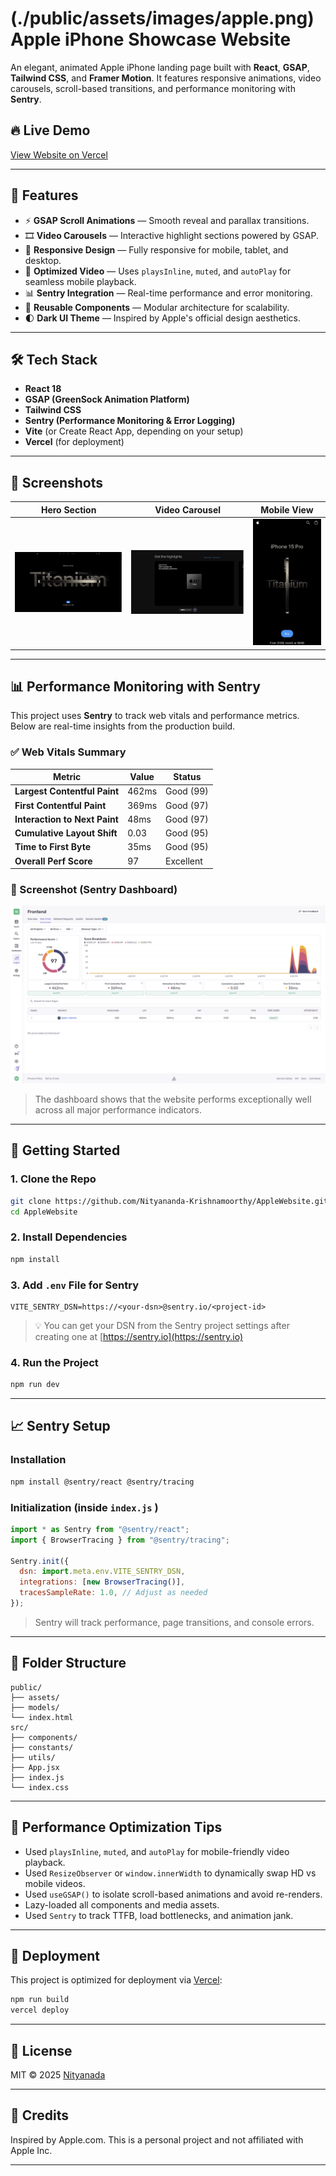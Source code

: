 # (./public/assets/images/apple.png) Apple iPhone Showcase Website

An elegant, animated Apple iPhone landing page built with **React**, **GSAP**, **Tailwind CSS**, and **Framer Motion**. It features responsive animations, video carousels, scroll-based transitions, and performance monitoring with **Sentry**.

## 🔥 Live Demo
[View Website on Vercel](https://apple-website-tan-mu.vercel.app/)

---

## 🚀 Features

- ⚡ **GSAP Scroll Animations** — Smooth reveal and parallax transitions.
- 🎞️ **Video Carousels** — Interactive highlight sections powered by GSAP.
- 📱 **Responsive Design** — Fully responsive for mobile, tablet, and desktop.
- 🎥 **Optimized Video** — Uses `playsInline`, `muted`, and `autoPlay` for seamless mobile playback.
- 📊 **Sentry Integration** — Real-time performance and error monitoring.
- 🔁 **Reusable Components** — Modular architecture for scalability.
- 🌓 **Dark UI Theme** — Inspired by Apple's official design aesthetics.

---

## 🛠️ Tech Stack

- **React 18**
- **GSAP (GreenSock Animation Platform)**
- **Tailwind CSS**
- **Sentry (Performance Monitoring & Error Logging)**
- **Vite** (or Create React App, depending on your setup)
- **Vercel** (for deployment)

---

## 📸 Screenshots

| Hero Section | Video Carousel | Mobile View |
|--------------|----------------|-------------|
| ![Hero](./public/assets/screenshots/hero.png) | ![Carousel](./public/assets/screenshots/highlight.png) | ![Mobile](./public/assets/screenshots/mobile.png) |

---
## 📊 Performance Monitoring with Sentry

This project uses **Sentry** to track web vitals and performance metrics. Below are real-time insights from the production build.

### ✅ Web Vitals Summary

| Metric                          | Value   | Status     |
|--------------------------------|---------|------------|
| **Largest Contentful Paint**   | 462ms   | Good (99)  |
| **First Contentful Paint**     | 369ms   | Good (97)  |
| **Interaction to Next Paint**  | 48ms    | Good (97)  |
| **Cumulative Layout Shift**    | 0.03    | Good (95)  |
| **Time to First Byte**         | 35ms    | Good (95)  |
| **Overall Perf Score**         | 97      | Excellent  |

### 📸 Screenshot (Sentry Dashboard)

![Performance Dashboard](./public/assets/screenshots/dashboard.png)

> The dashboard shows that the website performs exceptionally well across all major performance indicators.

---

## 🧠 Getting Started

### 1. Clone the Repo
```bash
git clone https://github.com/Nityananda-Krishnamoorthy/AppleWebsite.git
cd AppleWebsite
```

### 2. Install Dependencies
```bash
npm install
```

### 3. Add `.env` File for Sentry
```env
VITE_SENTRY_DSN=https://<your-dsn>@sentry.io/<project-id>
```

> 💡 You can get your DSN from the Sentry project settings after creating one at [https://sentry.io](https://sentry.io)

### 4. Run the Project
```bash
npm run dev
```

---

## 📈 Sentry Setup

### Installation
```bash
npm install @sentry/react @sentry/tracing
```

### Initialization (inside `index.js` )
```js
import * as Sentry from "@sentry/react";
import { BrowserTracing } from "@sentry/tracing";

Sentry.init({
  dsn: import.meta.env.VITE_SENTRY_DSN,
  integrations: [new BrowserTracing()],
  tracesSampleRate: 1.0, // Adjust as needed
});
```

> Sentry will track performance, page transitions, and console errors.

---

## 🧩 Folder Structure

```
public/
├── assets/
├── models/
└── index.html
src/
├── components/
├── constants/
├── utils/
├── App.jsx
├── index.js
└── index.css
```

---

## 🧪 Performance Optimization Tips

- Used `playsInline`, `muted`, and `autoPlay` for mobile-friendly video playback.
- Used `ResizeObserver` or `window.innerWidth` to dynamically swap HD vs mobile videos.
- Used `useGSAP()` to isolate scroll-based animations and avoid re-renders.
- Lazy-loaded all components and media assets.
- Used `Sentry` to track TTFB, load bottlenecks, and animation jank.

---

## 🚀 Deployment

This project is optimized for deployment via [Vercel](https://vercel.com):

```bash
npm run build
vercel deploy
```

---

## 📄 License

MIT © 2025 [Nityanada](https://github.com/Nityananda-Krishnamoorthy/)

---

## 🙌 Credits

Inspired by Apple.com. This is a personal project and not affiliated with Apple Inc.

---
